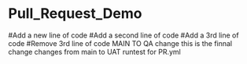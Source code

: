 # Pull_Request_Demo
#Add a new line of code
#Add a second line of code
#Add a 3rd line of code
#Remove 3rd line of code
MAIN TO QA change
this is the finnal change
changes from main to UAT
runtest for PR.yml
